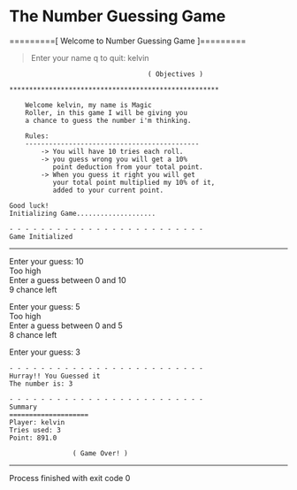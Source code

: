 # The Number Guessing Game

=========[ Welcome to Number Guessing Game ]=========
> Enter your name q to quit: kelvin

                                       ( Objectives )
`*****************************************************`

        Welcome kelvin, my name is Magic 
        Roller, in this game I will be giving you
        a chance to guess the number i'm thinking.
        
        Rules: 
        --------------------------------------------
            -> You will have 10 tries each roll. 
            -> you guess wrong you will get a 10% 
               point deduction from your total point.
            -> When you guess it right you will get 
               your total point multiplied my 10% of it, 
               added to your current point.
        
	Good luck!
	Initializing Game....................

	- - - - - - - - - - - - - - - - - - - - - - - - - 
	Game Initialized

-----------------------------------------------------
Enter your guess: 10  
	Too high  
	Enter a guess between 0 and 10  
	9 chance left

Enter your guess: 5  
	Too high  
	Enter a guess between 0 and 5  
	8 chance left  

Enter your guess: 3

	- - - - - - - - - - - - - - - - - - - - - - - - - 
	Hurray!! You Guessed it
	The number is: 3

	- - - - - - - - - - - - - - - - - - - - - - - - - 
	Summary
	====================
	Player: kelvin
	Tries used: 3
	Point: 891.0

                    ( Game Over! )                    
*****************************************************

Process finished with exit code 0
